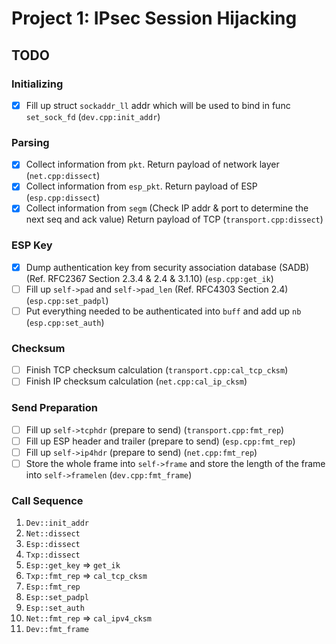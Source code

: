 # Project 1: IPsec Session Hijacking

## TODO

### Initializing

- [x] Fill up struct `sockaddr_ll` addr which will be used to bind in func `set_sock_fd` (`dev.cpp:init_addr`)

### Parsing

- [x] Collect information from `pkt`. Return payload of network layer (`net.cpp:dissect`)
- [x] Collect information from `esp_pkt`. Return payload of ESP (`esp.cpp:dissect`)
- [x] Collect information from `segm` (Check IP addr & port to determine the next seq and ack value) Return payload of TCP (`transport.cpp:dissect`)

### ESP Key

- [x] Dump authentication key from security association database (SADB) (Ref. RFC2367 Section 2.3.4 & 2.4 & 3.1.10) (`esp.cpp:get_ik`)
- [ ] Fill up `self->pad` and `self->pad_len` (Ref. RFC4303 Section 2.4) (`esp.cpp:set_padpl`)
- [ ] Put everything needed to be authenticated into `buff` and add up `nb` (`esp.cpp:set_auth`)

### Checksum

- [ ] Finish TCP checksum calculation (`transport.cpp:cal_tcp_cksm`)
- [ ] Finish IP checksum calculation (`net.cpp:cal_ip_cksm`)

### Send Preparation

- [ ] Fill up `self->tcphdr` (prepare to send) (`transport.cpp:fmt_rep`)
- [ ] Fill up ESP header and trailer (prepare to send) (`esp.cpp:fmt_rep`)
- [ ] Fill up `self->ip4hdr` (prepare to send) (`net.cpp:fmt_rep`)
- [ ] Store the whole frame into `self->frame` and store the length of the frame into `self->framelen` (`dev.cpp:fmt_frame`)

### Call Sequence

1. `Dev::init_addr`
2. `Net::dissect`
3. `Esp::dissect`
4. `Txp::dissect`
5. `Esp::get_key` => `get_ik`
6. `Txp::fmt_rep` => `cal_tcp_cksm`
7. `Esp::fmt_rep`
8. `Esp::set_padpl`
9. `Esp::set_auth`
10. `Net::fmt_rep` => `cal_ipv4_cksm`
11. `Dev::fmt_frame`
